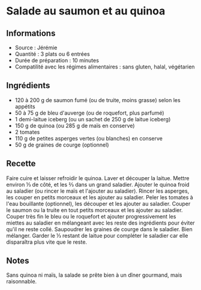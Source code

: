 # Salade au saumon et au quinoa

## Informations
* Source : Jérémie
* Quantité : 3 plats ou 6 entrées
* Durée de préparation : 10 minutes
* Compatilité avec les régimes alimentaires : sans gluten, halal, végétarien

## Ingrédients
* 120 à 200 g de saumon fumé (ou de truite, moins grasse) selon les appétits
* 50 à 75 g de bleu d'auverge (ou de roquefort, plus parfumé)
* 1 demi-laitue iceberg (ou un sachet de 250 g de laitue iceberg)
* 150 g de quinoa (ou 285 g de maïs en conserve)
* 2 tomates
* 110 g de petites asperges vertes (ou blanches) en conserve
* 50 g de graines de courge (optionnel)

## Recette
Faire cuire et laisser refroidir le quinoa. Laver et découper la laitue. Mettre environ ⅓ de côté, et les ⅔ dans un grand saladier. Ajouter le quinoa froid au saladier (ou rincer le maïs et l'ajouter au saladier). Rincer les asperges, les couper en petits morceaux et les ajouter au saladier. Peler les tomates à l'eau bouillante (optionnel), les découper et les ajouter au saladier. Couper le saumon ou la truite en tout petits morceaux et les ajouter au saladier. Couper très fin le bleu ou le roquefort et ajouter progressivement les miettes au saladier en mélangeant avec les reste des ingrédients pour éviter qu'il ne reste collé. Saupoudrer les graines de courge dans le saladier. Bien mélanger. Garder le ⅓ restant de laitue pour compléter le saladier car elle disparaîtra plus vite que le reste.

## Notes
Sans quinoa ni maïs, la salade se prête bien à un dîner gourmand, mais raisonnable.
